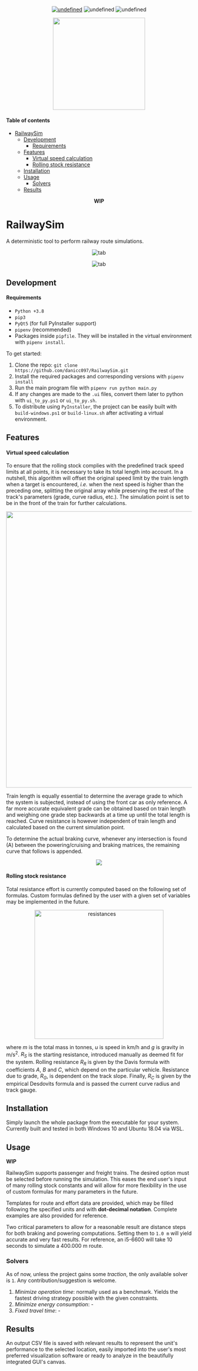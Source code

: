<p align="center">
  <br>
  <a href="https://github.com/danicc097/RailwaySim/blob/master/LICENSE"><img alt="undefined" src="github/GPLv3_badge.svg"></a>
  <a ><img alt="undefined" src="github/Windows_badge.svg" href="https://github.com/danicc097/RailwaySim/releases/download/v1.0/RailwaySim-windows.exe"></a>
  <a ><img alt="undefined" src="github/Linux_badge.svg" href="https://github.com/danicc097/RailwaySim/releases/download/v1.0/RailwaySim-linux"></a>
  <br>
</p>

<p align="center"><img src="github/RailwaySimLogo.svg" width="250"/ ></p>

#### Table of contents  <!-- omit in toc -->
- [RailwaySim](#railwaysim)
  - [Development](#development)
      - [Requirements](#requirements)
  - [Features](#features)
      - [Virtual speed calculation](#virtual-speed-calculation)
      - [Rolling stock resistance](#rolling-stock-resistance)
  - [Installation](#installation)
  - [Usage](#usage)
    - [Solvers](#solvers)
  - [Results](#results)

<p align="center"><b>WIP</b></p>

# RailwaySim
A deterministic tool to perform railway route simulations. 

<p align="center"><img src="github/dark_route_screenshot.png" alt="tab"/></p>
<p align="center"><img src="github/light_results_screenshot.png" alt="tab"/></p>


## Development

#### Requirements
- `Python +3.8`
- `pip3`
- `PyQt5` (for full PyInstaller support)
- `pipenv` (recommended)
- Packages inside `pipfile`. They will be installed in the virtual environment with `pipenv install`.

To get started:
1. Clone the repo: `git clone https://github.com/danicc097/RailwaySim.git`
2. Install the required packages and corresponding versions with `pipenv install`
3. Run the main program file with `pipenv run python main.py`
4. If any changes are made to the `.ui` files, convert them later to python with `ui_to_py.ps1` or `ui_to_py.sh`.
5. To distribute using `PyInstaller`, the project can be easily built with `build-windows.ps1` or `build-linux.sh` after activating a virtual environment.

## Features

#### Virtual speed calculation

To ensure that the rolling stock complies with the predefined track speed limits at all points, it is necessary to take its total length into account. In a nutshell, this algorithm will offset the original speed limit by the train length when a target is encountered, <i>i.e.</i> when the next speed is higher than the preceding one, splitting the original array while preserving the rest of the track's parameters (grade, curve radius, etc.). The simulation point is set to be in the front of the train for further calculations.

<p align="center"><img src="github/virtual_speed_example.svg" width="750"/></p>

Train length is equally essential to determine the average grade to which the system is subjected, instead of using the front car as only reference. A far more accurate equivalent grade can be obtained based on train length and weighing one grade step backwards at a time up until the total length is reached. Curve resistance is however independent of train length and calculated based on the current simulation point.

To determine the actual braking curve, whenever any intersection is found (A) between the powering/cruising and braking matrices, the remaining curve that follows is appended.

<p align="center"><img src="github/braking_example.svg"/></p>


#### Rolling stock resistance
Total resistance effort is currently computed based on the following set of formulas. Custom formulas defined by the user with a given set of variables may be implemented in the future.

<p align="center"><img src="github/resistances.png" alt="resistances" width="350"/></p>
where <i>m</i> is the total mass in tonnes, <i>u</i> is speed in km/h and <i>g</i> is gravity in m/s<sup>2</sup>. <i>R<sub>S</sub></i> is the starting resistance, introduced manually as deemed fit for the system. Rolling resistance <i>R<sub>R</sub></i> is given by the Davis formula with coefficients <i>A</i>, <i>B</i> and <i>C</i>, which depend on the particular vehicle. Resistance due to grade, <i>R<sub>G</sub></i>, is dependent on the track slope. Finally, <i>R<sub>C</sub></i> is given by the empirical Desdovits formula and is passed the current curve radius and track gauge. 

## Installation

Simply launch the whole package from the executable for your system. Currently built and tested in both Windows 10 and Ubuntu 18.04 via WSL.

## Usage

<b>WIP</b>

RailwaySim supports passenger and freight trains. The desired option must be selected before running the simulation. This eases the end user's input of many rolling stock constants and will allow for more flexibility in the use of custom formulas for many parameters in the future.

Templates for route and effort data are provided, which may be filled following the specified units and with **dot-decimal notation**. Complete examples are also provided for reference.

Two critical parameters to allow for a reasonable result are distance steps for both braking and powering computations. Setting them to `1.0 m` will yield accurate and very fast results. For reference, an i5-6600 will take 10 seconds to simulate a 400.000 m route.



### Solvers
As of now, unless the project gains some <i>traction</i>, the only available solver is `1`. Any contribution/suggestion is welcome.

1. <i>Minimize operation time</i>: normally used as a benchmark. Yields the fastest driving strategy possible with the given constraints.
2. <i>Minimize energy consumption</i>: -
3. <i>Fixed travel time</i>: -

## Results

An output CSV file is saved with relevant results to represent the unit's performance to the selected location, easily imported into the user's most preferred visualization software or ready to analyze in the beautifully integrated GUI's canvas.


